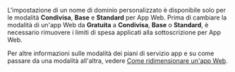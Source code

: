 L'impostazione di un nome di dominio personalizzato è disponibile solo per le modalità **Condivisa**, **Base** e **Standard** per App Web. Prima di cambiare la modalità di un'app Web da **Gratuita** a **Condivisa**, **Base** o **Standard**, è necessario rimuovere i limiti di spesa applicati alla sottoscrizione per App Web.

Per altre informazioni sulle modalità dei piani di servizio app e su come passare da una modalità all'altra, vedere [Come ridimensionare un'app Web](../article/app-service-web/web-sites-scale.md).

<!---HONumber=July15_HO4-->